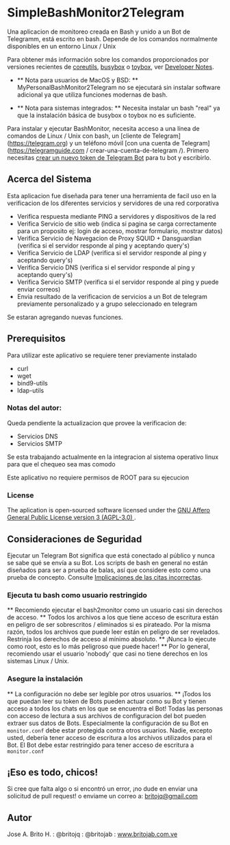 # SimpleBashMonitor2Telegram
Una aplicacion de monitoreo creada en Bash y unido a un Bot de Telegramm, está escrito en bash. Depende de los comandos normalmente disponibles en un entorno Linux / Unix

Para obtener más información sobre los comandos proporcionados por versiones recientes de [coreutils](https://en.wikipedia.org/wiki/List_of_GNU_Core_Utilities_commands), [busybox](https://en.wikipedia.org/wiki/BusyBox#Commands) o [toybox](https://landley.net/toybox/help.html), ver [Developer Notes](doc/7_develop.md#common-commands).

-  ** Nota para usuarios de MacOS y BSD: ** MyPersonalBashMonitor2Telegram no se ejecutará sin instalar software adicional ya que utiliza funciones modernas de bash.

-  ** Nota para sistemas integrados: ** Necesita instalar un bash "real" ya que la instalación básica de busybox o toybox no es suficiente.

Para instalar y ejecutar BashMonitor, necesita acceso a una línea de comandos de Linux / Unix con bash, un [cliente de Telegram] (https://telegram.org) y un teléfono móvil [con una cuenta de Telegram] (https://telegramguide.com / crear-una-cuenta-de-telegram /).
Primero necesitas [crear un nuevo token de Telegram Bot](doc/1_firstbot.md) para tu bot y escribirlo.

## Acerca del Sistema 

Esta aplicacion fue diseñada para tener una herramienta de facil uso en la verificacion de los diferentes servicios y servidores de una red corporativa

-  Verifica respuesta mediante PING a servidores y dispositivos de la red
-  Verifica Servicio de sitio web (indica si pagina se carga correctamente para un proposito ej: login de acceso, mostrar formulario, mostrar datos)
-  Verifica Servicio de Navegacion de Proxy SQUID + Dansguardian (verifica si el servidor responde al ping y aceptando query's)   
-  Verifica Servicio de LDAP (verifica si el servidor responde al ping y aceptando query's)  
-  Verifica Servicio DNS (verifica si el servidor responde al ping y aceptando query's)  
-  Verifica Servicio SMTP (verifica si el servidor responde al ping y puede enviar correos)  
-  Envia resultado de la verificacion de servicios a un Bot de telegram previamente personalizado y a grupo seleccionado en telegram

Se estaran agregando nuevas funciones.

## Prerequisitos
Para utilizar este aplicativo se requiere tener previamente instalado
- curl
- wget
- bind9-utils
- ldap-utils

### Notas del autor: 
Queda pendiente la actualizacion que provee la verificacion de:
- Servicios DNS
- Servicios SMTP

Se esta trabajando actualmente en la integracion al sistema operativo linux para que el chequeo sea mas comodo

Este aplicativo no requiere permisos de ROOT para su ejecucion

### License

The aplication is open-sourced software licensed under the [GNU Affero General Public License version 3 (AGPL-3.0) ](https://opensource.org/licenses/AGPL-3.0).

## Consideraciones de Seguridad
Ejecutar un Telegram Bot significa que está conectado al público y nunca se sabe qué se envía a su Bot.
Los scripts de bash en general no están diseñados para ser a prueba de balas, así que considere esto como una prueba de concepto.
Consulte [Implicaciones de las citas incorrectas](https://unix.stackexchange.com/questions/171346/security-implications-of-forgetting-to-quote-a-variable-in-bash-posix-shells).

### Ejecuta tu bash como usuario restringido
** Recomiendo ejecutar el bash2monitor como un usuario casi sin derechos de acceso. **
Todos los archivos a los que tiene acceso de escritura están en peligro de ser sobrescritos / eliminados si es pirateado.
Por la misma razón, todos los archivos que puede leer están en peligro de ser revelados. Restrinja los derechos de acceso al mínimo absoluto.
** ¡Nunca lo ejecute como root, esto es lo más peligroso que puede hacer! ** Por lo general, recomiendo usar el usuario 'nobody' que casi no tiene derechos en los sistemas Linux / Unix.

### Asegure la instalación
** La configuración no debe ser legible por otros usuarios. ** ¡Todos los que puedan leer su token de Bots pueden actuar como su Bot y tienen acceso a todos los chats en los que se encuentra el Bot!
Todas las personas con acceso de lectura a sus archivos de configuracion del bot pueden extraer sus datos de Bots. Especialmente la configuración de su Bot en `monitor.conf` debe estar protegida contra otros usuarios. Nadie, excepto usted, debería tener acceso de escritura a los archivos utilizados para el Bot. El Bot debe estar restringido para tener acceso de escritura a `monitor.conf`

## ¡Eso es todo, chicos!

Si cree que falta algo o si encontró un error, ¡no dude en enviar una solicitud de pull request! o enviame un correo a: britojq@gmail.com


## Autor
Jose A. Brito H. 
: @britojq : @britojab :
www.britojab.com.ve
